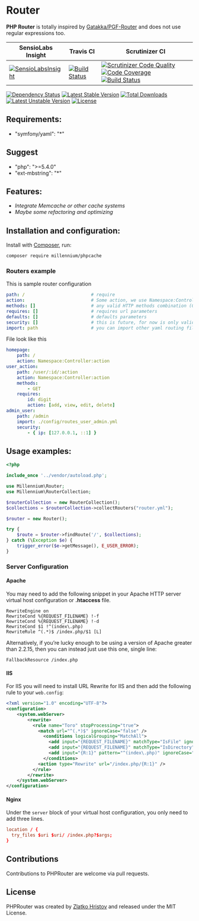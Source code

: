 # Router
**PHP Router** is totally inspired by [Gatakka/PGF-Router](https://github.com/gatakka/PGF-Router/) and does not use regular expressions too.

| SensioLabs Insight | Travis CI | Scrutinizer CI|
| ------------------------|-------------|-----------------|
|[![SensioLabsInsight](https://insight.sensiolabs.com/projects/3455db82-ebd0-4767-852b-15e96b3aca74/mini.png)](https://insight.sensiolabs.com/projects/3455db82-ebd0-4767-852b-15e96b3aca74)|[![Build Status](https://travis-ci.org/desertknight/symfony2-extensions.svg?branch=master)](https://travis-ci.org/desertknight/symfony2-extensions)|[![Scrutinizer Code Quality](https://scrutinizer-ci.com/g/desertknight/PHPCache/badges/quality-score.png?b=master)](https://scrutinizer-ci.com/g/desertknight/PHPCache/?branch=master) [![Code Coverage](https://scrutinizer-ci.com/g/desertknight/PHPCache/badges/coverage.png?b=master)](https://scrutinizer-ci.com/g/desertknight/PHPCache/?branch=master) [![Build Status](https://scrutinizer-ci.com/g/desertknight/PHPCache/badges/build.png?b=master)](https://scrutinizer-ci.com/g/desertknight/PHPCache/build-status/master)

[![Dependency Status](https://www.versioneye.com/user/projects/5562f6e3366466001fb30000/badge.svg?style=flat)](https://www.versioneye.com/user/projects/5562f6e3366466001fb30000) [![Latest Stable Version](https://poser.pugx.org/millennium/phpcache/v/stable)](https://packagist.org/packages/millennium/phpcache) [![Total Downloads](https://poser.pugx.org/millennium/phpcache/downloads)](https://packagist.org/packages/millennium/phpcache) [![Latest Unstable Version](https://poser.pugx.org/millennium/phpcache/v/unstable)](https://packagist.org/packages/millennium/phpcache) [![License](https://poser.pugx.org/millennium/phpcache/license)](https://packagist.org/packages/millennium/phpcache)


## Requirements:
-    "symfony/yaml": "*"

## Suggest
-    "php": ">=5.4.0"
-    "ext-mbstring": "*"

## Features:

- *Integrate Memcache or other cache systems*
- *Maybe some refactoring and optimizing*

## Installation and configuration:

Install with [Composer](http://packagist.org), run:

```sh
composer require millennium/phpcache
```

<a name="routers"></a>

### Routers example

This is sample router configuration

```yaml
path: /                         # require
action:                         # Some action, we use Namespace:Controller:action
methods: []                     # any valid HTTP methods combination (GET, POST, PUT, DELETE) **ONLY UPPER STRING**
requires: []                    # requires url parameters
defaults: []                    # defaults parameters
security: []                    # this is future, for now is only validation ip request (eg. allow only from ips array)
import: path                    # you can import other yaml routing files, path, security and methods will be overriding
```

File look like this

```yaml
homepage:
    path: /
    action: Namespace:Controller:action
user_action:
    path: /user/:id/:action
    action: Namespace:Controller:action
    methods:
        - GET
    requires:
        id: digit
        action: [add, view, edit, delete]
admin_user:
    path: /admin
    import: ./config/routes_user_admin.yml
    security:
        - { ip: [127.0.0.1, ::1] }
```

## Usage examples:

```php
<?php

include_once '../vendor/autoload.php';

use Millennium\Router;
use Millennium\RouterCollection;

$routerCollection = new RouterCollection();
$collections = $routerCollection->collectRouters("router.yml");

$router = new Router();

try {
    $route = $router->findRoute('/', $collections);
} catch (\Exception $e) {
    trigger_error($e->getMessage(), E_USER_ERROR);
}
```


### Server Configuration

#### Apache

You may need to add the following snippet in your Apache HTTP server virtual host configuration or **.htaccess** file.

```apacheconf
RewriteEngine on
RewriteCond %{REQUEST_FILENAME} !-f
RewriteCond %{REQUEST_FILENAME} !-d
RewriteCond $1 !^(index\.php)
RewriteRule ^(.*)$ /index.php/$1 [L]
```

Alternatively, if you’re lucky enough to be using a version of Apache greater than 2.2.15, then you can instead just use this one, single line:
```apacheconf
FallbackResource /index.php
```

#### IIS

For IIS you will need to install URL Rewrite for IIS and then add the following rule to your `web.config`:
```xml
<?xml version="1.0" encoding="UTF-8"?>
<configuration>
    <system.webServer>
        <rewrite>
          <rule name="Toro" stopProcessing="true">
            <match url="^(.*)$" ignoreCase="false" />
              <conditions logicalGrouping="MatchAll">
                <add input="{REQUEST_FILENAME}" matchType="IsFile" ignoreCase="false" negate="true" />
                <add input="{REQUEST_FILENAME}" matchType="IsDirectory" ignoreCase="false" negate="true" />
                <add input="{R:1}" pattern="^(index\.php)" ignoreCase="false" negate="true" />
              </conditions>
            <action type="Rewrite" url="/index.php/{R:1}" />
          </rule>
        </rewrite>
    </system.webServer>
</configuration>
```

#### Nginx

Under the `server` block of your virtual host configuration, you only need to add three lines.
```conf
location / {
  try_files $uri $uri/ /index.php?$args;
}
```

## Contributions

Contributions to PHPRouter are welcome via pull requests.


## License

PHPRouter was created by [Zlatko Hristov](http://z-latko.info) and released under the MIT License.

